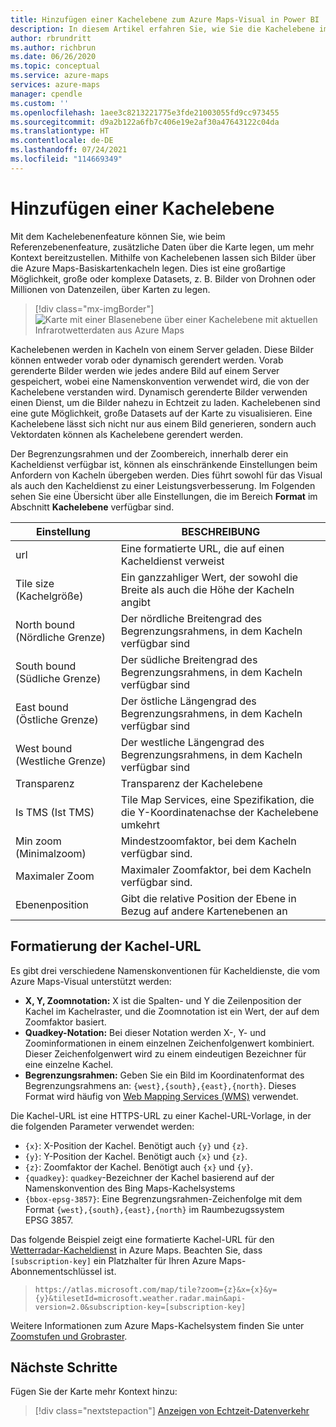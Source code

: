 ```yaml
---
title: Hinzufügen einer Kachelebene zum Azure Maps-Visual in Power BI | Microsoft Azure Maps
description: In diesem Artikel erfahren Sie, wie Sie die Kachelebene im Microsoft Azure Maps-Visual für Power BI verwenden.
author: rbrundritt
ms.author: richbrun
ms.date: 06/26/2020
ms.topic: conceptual
ms.service: azure-maps
services: azure-maps
manager: cpendle
ms.custom: ''
ms.openlocfilehash: 1aee3c8213221775e3fde21003055fd9cc973455
ms.sourcegitcommit: d9a2b122a6fb7c406e19e2af30a47643122c04da
ms.translationtype: HT
ms.contentlocale: de-DE
ms.lasthandoff: 07/24/2021
ms.locfileid: "114669349"
---
```

# <a name="add-a-tile-layer"></a>Hinzufügen einer Kachelebene

Mit dem Kachelebenenfeature können Sie, wie beim Referenzebenenfeature, zusätzliche Daten über die Karte legen, um mehr Kontext bereitzustellen. Mithilfe von Kachelebenen lassen sich Bilder über die Azure Maps-Basiskartenkacheln legen. Dies ist eine großartige Möglichkeit, große oder komplexe Datasets, z. B. Bilder von Drohnen oder Millionen von Datenzeilen, über Karten zu legen.

> [!div class="mx-imgBorder"]
> ![Karte mit einer Blasenebene über einer Kachelebene mit aktuellen Infrarotwetterdaten aus Azure Maps](media/power-bi-visual/radar-tile-layer-with-bubbles.png)

Kachelebenen werden in Kacheln von einem Server geladen. Diese Bilder können entweder vorab oder dynamisch gerendert werden. Vorab gerenderte Bilder werden wie jedes andere Bild auf einem Server gespeichert, wobei eine Namenskonvention verwendet wird, die von der Kachelebene verstanden wird. Dynamisch gerenderte Bilder verwenden einen Dienst, um die Bilder nahezu in Echtzeit zu laden. Kachelebenen sind eine gute Möglichkeit, große Datasets auf der Karte zu visualisieren. Eine Kachelebene lässt sich nicht nur aus einem Bild generieren, sondern auch Vektordaten können als Kachelebene gerendert werden.

Der Begrenzungsrahmen und der Zoombereich, innerhalb derer ein Kacheldienst verfügbar ist, können als einschränkende Einstellungen beim Anfordern von Kacheln übergeben werden. Dies führt sowohl für das Visual als auch den Kacheldienst zu einer Leistungsverbesserung. Im Folgenden sehen Sie eine Übersicht über alle Einstellungen, die im Bereich **Format** im Abschnitt **Kachelebene** verfügbar sind.

| Einstellung        | BESCHREIBUNG   |
|----------------|---------------|
| url            | Eine formatierte URL, die auf einen Kacheldienst verweist  |
| Tile size (Kachelgröße)      | Ein ganzzahliger Wert, der sowohl die Breite als auch die Höhe der Kacheln angibt   |
| North bound (Nördliche Grenze)    | Der nördliche Breitengrad des Begrenzungsrahmens, in dem Kacheln verfügbar sind |
| South bound (Südliche Grenze)    | Der südliche Breitengrad des Begrenzungsrahmens, in dem Kacheln verfügbar sind |
| East bound (Östliche Grenze)     | Der östliche Längengrad des Begrenzungsrahmens, in dem Kacheln verfügbar sind  |
| West bound (Westliche Grenze)     | Der westliche Längengrad des Begrenzungsrahmens, in dem Kacheln verfügbar sind   |
| Transparenz   | Transparenz der Kachelebene   |
| Is TMS (Ist TMS)         | Tile Map Services, eine Spezifikation, die die Y-Koordinatenachse der Kachelebene umkehrt |
| Min zoom (Minimalzoom)       | Mindestzoomfaktor, bei dem Kacheln verfügbar sind. |
| Maximaler Zoom       | Maximaler Zoomfaktor, bei dem Kacheln verfügbar sind.  |
| Ebenenposition | Gibt die relative Position der Ebene in Bezug auf andere Kartenebenen an |

## <a name="tile-url-formatting"></a>Formatierung der Kachel-URL

Es gibt drei verschiedene Namenskonventionen für Kacheldienste, die vom Azure Maps-Visual unterstützt werden:

-   **X, Y, Zoomnotation:** X ist die Spalten- und Y die Zeilenposition der Kachel im Kachelraster, und die Zoomnotation ist ein Wert, der auf dem Zoomfaktor basiert.
-   **Quadkey-Notation:** Bei dieser Notation werden X-, Y- und Zoominformationen in einem einzelnen Zeichenfolgenwert kombiniert. Dieser Zeichenfolgenwert wird zu einem eindeutigen Bezeichner für eine einzelne Kachel.
-   **Begrenzungsrahmen:** Geben Sie ein Bild im Koordinatenformat des Begrenzungsrahmens an: `{west},{south},{east},{north}`. Dieses Format wird häufig von [Web Mapping Services (WMS)](https://www.opengeospatial.org/standards/wms) verwendet.

Die Kachel-URL ist eine HTTPS-URL zu einer Kachel-URL-Vorlage, in der die folgenden Parameter verwendet werden:

-   `{x}`: X-Position der Kachel. Benötigt auch `{y}` und `{z}`.
-   `{y}`: Y-Position der Kachel. Benötigt auch `{x}` und `{z}`.
-   `{z}`: Zoomfaktor der Kachel. Benötigt auch `{x}` und `{y}`.
-   `{quadkey}`: `quadkey`-Bezeichner der Kachel basierend auf der Namenskonvention des Bing Maps-Kachelsystems
-   `{bbox-epsg-3857}`: Eine Begrenzungsrahmen-Zeichenfolge mit dem Format `{west},{south},{east},{north}` im Raumbezugssystem EPSG 3857.

Das folgende Beispiel zeigt eine formatierte Kachel-URL für den [Wetterradar-Kacheldienst](/rest/api/maps/render-v2/get-map-tile) in Azure Maps. Beachten Sie, dass `[subscription-key]` ein Platzhalter für Ihren Azure Maps-Abonnementschlüssel ist.

> `https://atlas.microsoft.com/map/tile?zoom={z}&x={x}&y={y}&tilesetId=microsoft.weather.radar.main&api-version=2.0&subscription-key=[subscription-key]`

Weitere Informationen zum Azure Maps-Kachelsystem finden Sie unter [Zoomstufen und Grobraster](zoom-levels-and-tile-grid.md).

## <a name="next-steps"></a>Nächste Schritte

Fügen Sie der Karte mehr Kontext hinzu:

> [!div class="nextstepaction"]
> [Anzeigen von Echtzeit-Datenverkehr](power-bi-visual-show-real-time-traffic.md)